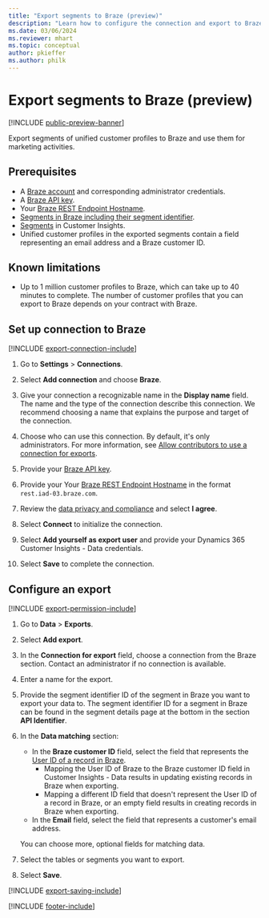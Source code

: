 ```yaml
---
title: "Export segments to Braze (preview)"
description: "Learn how to configure the connection and export to Braze."
ms.date: 03/06/2024
ms.reviewer: mhart
ms.topic: conceptual
author: pkieffer
ms.author: philk
---
```


# Export segments to Braze (preview)

[!INCLUDE [public-preview-banner](includes/public-preview-banner.md)]

Export segments of unified customer profiles to Braze and use them for marketing activities.

## Prerequisites

- A [Braze account](https://www.braze.com/) and corresponding administrator credentials.
- A [Braze API key](https://www.braze.com/docs/api/basics/).
- Your [Braze REST Endpoint Hostname](https://www.braze.com/docs/api/basics/#api-definitions).
- [Segments in Braze including their segment identifier](https://www.braze.com/docs/user_guide/engagement_tools/segments/creating_a_segment#creating-a-segment). 
- [Segments](segments.md#segments) in Customer Insights.
- Unified customer profiles in the exported segments contain a field representing an email address and a Braze customer ID.

## Known limitations

- Up to 1 million customer profiles to Braze, which can take up to 40 minutes to complete. The number of customer profiles that you can export to Braze depends on your contract with Braze.

## Set up connection to Braze

[!INCLUDE [export-connection-include](includes/export-connection-admn.md)]

1. Go to **Settings** > **Connections**.

1. Select **Add connection** and choose **Braze**.

1. Give your connection a recognizable name in the **Display name** field. The name and the type of the connection describe this connection. We recommend choosing a name that explains the purpose and target of the connection.

1. Choose who can use this connection. By default, it's only administrators. For more information, see [Allow contributors to use a connection for exports](connections.md#allow-contributors-to-use-a-connection-for-exports).

1. Provide your [Braze API key](https://www.braze.com/docs/api/basics/).
   
1. Provide your Your [Braze REST Endpoint Hostname](https://www.braze.com/docs/api/basics/#api-definitions) in the format `rest.iad-03.braze.com`.

1. Review the [data privacy and compliance](connections.md#data-privacy-and-compliance) and select **I agree**.

1. Select **Connect** to initialize the connection.

1. Select **Add yourself as export user** and provide your Dynamics 365 Customer Insights - Data credentials.

1. Select **Save** to complete the connection.

## Configure an export

[!INCLUDE [export-permission-include](includes/export-permission.md)]

1. Go to **Data** > **Exports**.

1. Select **Add export**.

1. In the **Connection for export** field, choose a connection from the Braze section. Contact an administrator if no connection is available.

1. Enter a name for the export.

1. Provide the segment identifier ID of the segment in Braze you want to export your data to. The segment identifier ID for a segment in Braze can be found in the segment details page at the bottom in the section **API Identifier**.

1. In the **Data matching** section:
   - In the **Braze customer ID** field, select the field that represents the [User ID of a record in Braze](https://www.braze.com/docs/developer_guide/platform_integration_guides/web/analytics/setting_user_ids#suggested-user-id-naming-convention).
     - Mapping the User ID of Braze to the Braze customer ID field in Customer Insights - Data results in updating existing records in Braze when exporting.
     - Mapping a different ID field that doesn't represent the User ID of a record in Braze, or an empty field results in creating records in Braze when exporting.
   - In the **Email** field, select the field that represents a customer's email address.

   You can choose more, optional fields for matching data.

1. Select the tables or segments you want to export.

1. Select **Save**.

[!INCLUDE [export-saving-include](includes/export-saving.md)]

[!INCLUDE [footer-include](includes/footer-banner.md)]
